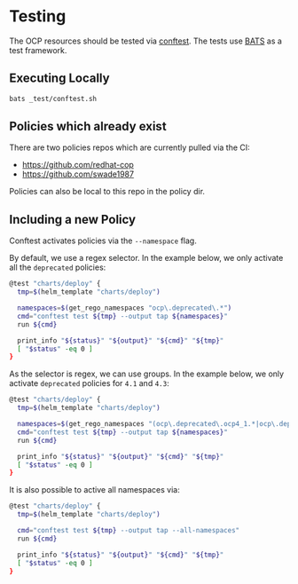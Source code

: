 # Testing
The OCP resources should be tested via [conftest](https://github.com/open-policy-agent/conftest).
The tests use [BATS](https://github.com/bats-core/bats-core) as a test framework.

## Executing Locally
```bash
bats _test/conftest.sh
```

## Policies which already exist
There are two policies repos which are currently pulled via the CI:
- https://github.com/redhat-cop
- https://github.com/swade1987

Policies can also be local to this repo in the policy dir.

## Including a new Policy
Conftest activates policies via the `--namespace` flag.

By default, we use a regex selector. In the example below, we only activate all the `deprecated` policies:
```bash
@test "charts/deploy" {
  tmp=$(helm_template "charts/deploy")

  namespaces=$(get_rego_namespaces "ocp\.deprecated\.*")
  cmd="conftest test ${tmp} --output tap ${namespaces}"
  run ${cmd}

  print_info "${status}" "${output}" "${cmd}" "${tmp}"
  [ "$status" -eq 0 ]
}
```

As the selector is regex, we can use groups. In the example below, we only activate `deprecated` policies for `4.1` and `4.3`:
```bash
@test "charts/deploy" {
  tmp=$(helm_template "charts/deploy")

  namespaces=$(get_rego_namespaces "(ocp\.deprecated\.ocp4_1.*|ocp\.deprecated\.ocp4_3.*)")
  cmd="conftest test ${tmp} --output tap ${namespaces}"
  run ${cmd}

  print_info "${status}" "${output}" "${cmd}" "${tmp}"
  [ "$status" -eq 0 ]
}
```

It is also possible to active all namespaces via:
```bash
@test "charts/deploy" {
  tmp=$(helm_template "charts/deploy")

  cmd="conftest test ${tmp} --output tap --all-namespaces"
  run ${cmd}

  print_info "${status}" "${output}" "${cmd}" "${tmp}"
  [ "$status" -eq 0 ]
}
```